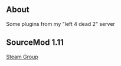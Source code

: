 ## About
Some plugins from my "left 4 dead 2" server

## SourceMod 1.11

[Steam Group](http://steamcommunity.com/groups/AriaOnThePlanets)
